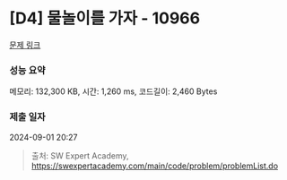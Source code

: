 # [D4] 물놀이를 가자 - 10966 

[문제 링크](https://swexpertacademy.com/main/code/problem/problemDetail.do?contestProbId=AXWXMZta-PsDFAST) 

### 성능 요약

메모리: 132,300 KB, 시간: 1,260 ms, 코드길이: 2,460 Bytes

### 제출 일자

2024-09-01 20:27



> 출처: SW Expert Academy, https://swexpertacademy.com/main/code/problem/problemList.do